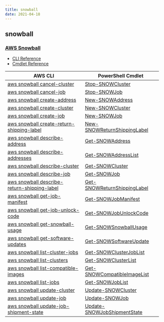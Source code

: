 ```yaml
---
title: snowball
date: 2021-04-18
---
```


## snowball

### [AWS Snowball](https://aws.amazon.com/snowball/)

* [CLI Reference](https://docs.aws.amazon.com/cli/latest/reference/snowball/index.html)
* [Cmdlet Reference](https://docs.aws.amazon.com/powershell/latest/reference/items/AWS_Import_Export_Snowball_cmdlets.html)

|AWS CLI|PowerShell Cmdlet|
|----|----|
|[aws snowball cancel-cluster](https://docs.aws.amazon.com/cli/latest/reference/snowball/cancel-cluster.html)|[Stop-SNOWCluster](https://docs.aws.amazon.com/powershell/latest/reference/items/Stop-SNOWCluster.html)|
|[aws snowball cancel-job](https://docs.aws.amazon.com/cli/latest/reference/snowball/cancel-job.html)|[Stop-SNOWJob](https://docs.aws.amazon.com/powershell/latest/reference/items/Stop-SNOWJob.html)|
|[aws snowball create-address](https://docs.aws.amazon.com/cli/latest/reference/snowball/create-address.html)|[New-SNOWAddress](https://docs.aws.amazon.com/powershell/latest/reference/items/New-SNOWAddress.html)|
|[aws snowball create-cluster](https://docs.aws.amazon.com/cli/latest/reference/snowball/create-cluster.html)|[New-SNOWCluster](https://docs.aws.amazon.com/powershell/latest/reference/items/New-SNOWCluster.html)|
|[aws snowball create-job](https://docs.aws.amazon.com/cli/latest/reference/snowball/create-job.html)|[New-SNOWJob](https://docs.aws.amazon.com/powershell/latest/reference/items/New-SNOWJob.html)|
|[aws snowball create-return-shipping-label](https://docs.aws.amazon.com/cli/latest/reference/snowball/create-return-shipping-label.html)|[New-SNOWReturnShippingLabel](https://docs.aws.amazon.com/powershell/latest/reference/items/New-SNOWReturnShippingLabel.html)|
|[aws snowball describe-address](https://docs.aws.amazon.com/cli/latest/reference/snowball/describe-address.html)|[Get-SNOWAddress](https://docs.aws.amazon.com/powershell/latest/reference/items/Get-SNOWAddress.html)|
|[aws snowball describe-addresses](https://docs.aws.amazon.com/cli/latest/reference/snowball/describe-addresses.html)|[Get-SNOWAddressList](https://docs.aws.amazon.com/powershell/latest/reference/items/Get-SNOWAddressList.html)|
|[aws snowball describe-cluster](https://docs.aws.amazon.com/cli/latest/reference/snowball/describe-cluster.html)|[Get-SNOWCluster](https://docs.aws.amazon.com/powershell/latest/reference/items/Get-SNOWCluster.html)|
|[aws snowball describe-job](https://docs.aws.amazon.com/cli/latest/reference/snowball/describe-job.html)|[Get-SNOWJob](https://docs.aws.amazon.com/powershell/latest/reference/items/Get-SNOWJob.html)|
|[aws snowball describe-return-shipping-label](https://docs.aws.amazon.com/cli/latest/reference/snowball/describe-return-shipping-label.html)|[Get-SNOWReturnShippingLabel](https://docs.aws.amazon.com/powershell/latest/reference/items/Get-SNOWReturnShippingLabel.html)|
|[aws snowball get-job-manifest](https://docs.aws.amazon.com/cli/latest/reference/snowball/get-job-manifest.html)|[Get-SNOWJobManifest](https://docs.aws.amazon.com/powershell/latest/reference/items/Get-SNOWJobManifest.html)|
|[aws snowball get-job-unlock-code](https://docs.aws.amazon.com/cli/latest/reference/snowball/get-job-unlock-code.html)|[Get-SNOWJobUnlockCode](https://docs.aws.amazon.com/powershell/latest/reference/items/Get-SNOWJobUnlockCode.html)|
|[aws snowball get-snowball-usage](https://docs.aws.amazon.com/cli/latest/reference/snowball/get-snowball-usage.html)|[Get-SNOWSnowballUsage](https://docs.aws.amazon.com/powershell/latest/reference/items/Get-SNOWSnowballUsage.html)|
|[aws snowball get-software-updates](https://docs.aws.amazon.com/cli/latest/reference/snowball/get-software-updates.html)|[Get-SNOWSoftwareUpdate](https://docs.aws.amazon.com/powershell/latest/reference/items/Get-SNOWSoftwareUpdate.html)|
|[aws snowball list-cluster-jobs](https://docs.aws.amazon.com/cli/latest/reference/snowball/list-cluster-jobs.html)|[Get-SNOWClusterJobList](https://docs.aws.amazon.com/powershell/latest/reference/items/Get-SNOWClusterJobList.html)|
|[aws snowball list-clusters](https://docs.aws.amazon.com/cli/latest/reference/snowball/list-clusters.html)|[Get-SNOWClusterList](https://docs.aws.amazon.com/powershell/latest/reference/items/Get-SNOWClusterList.html)|
|[aws snowball list-compatible-images](https://docs.aws.amazon.com/cli/latest/reference/snowball/list-compatible-images.html)|[Get-SNOWCompatibleImageList](https://docs.aws.amazon.com/powershell/latest/reference/items/Get-SNOWCompatibleImageList.html)|
|[aws snowball list-jobs](https://docs.aws.amazon.com/cli/latest/reference/snowball/list-jobs.html)|[Get-SNOWJobList](https://docs.aws.amazon.com/powershell/latest/reference/items/Get-SNOWJobList.html)|
|[aws snowball update-cluster](https://docs.aws.amazon.com/cli/latest/reference/snowball/update-cluster.html)|[Update-SNOWCluster](https://docs.aws.amazon.com/powershell/latest/reference/items/Update-SNOWCluster.html)|
|[aws snowball update-job](https://docs.aws.amazon.com/cli/latest/reference/snowball/update-job.html)|[Update-SNOWJob](https://docs.aws.amazon.com/powershell/latest/reference/items/Update-SNOWJob.html)|
|[aws snowball update-job-shipment-state](https://docs.aws.amazon.com/cli/latest/reference/snowball/update-job-shipment-state.html)|[Update-SNOWJobShipmentState](https://docs.aws.amazon.com/powershell/latest/reference/items/Update-SNOWJobShipmentState.html)|


